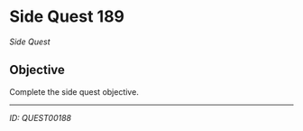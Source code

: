 # Side Quest 189

*Side Quest*

## Objective
Complete the side quest objective.

---
*ID: QUEST00188*